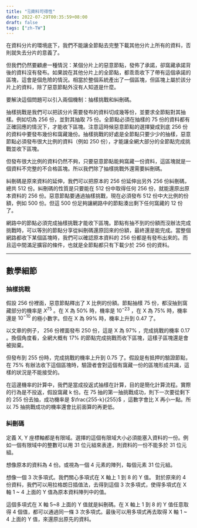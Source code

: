 ```yaml
---
title: "🗒️資料可得性"
date: 2022-07-29T00:35:59+08:00
draft: false
tags: ["zh-TW"]
---
```


在資料分片的環境底下，我們不能讓全節點去完整下載其他分片上所有的資料，否則就失去分片的意義了。

但我們仍然要顧慮一種情況：某個分片上的惡意節點，發佈了承諾，卻窩藏承諾背後的資料沒有發布。如果說在其他分片上的全節點，都乖乖收下了帶有這個承諾的區塊，這會是個危險的情況。相當於整個系統產出了一個區塊，但區塊上屬於該分片上的資料，除了惡意節點外沒有人知道是什麼。

要解決這個問題可以引入兩個機制：抽樣挑戰和糾刪碼。

抽樣挑戰是我們可以把該分片需要發布的資料切成幾等份，並要求全節點對其抽樣。例如切為 256 份，並對其抽取 75 份。全節點必須在抽樣的 75 份的資料都有正確回應的情況下，才能收下區塊。注意這時候惡意節點的選擇變成到底 256 份的資料中要發布幾份和窩藏幾份。抽樣挑戰的好處是全節點只要少少的抽樣，惡意節點必須發布很大比例的資料（例如 250 份），才能讓全網大部分的全節點完成挑戰並收下區塊。

但發布很大比例的資料仍然不夠，只要惡意節點能夠窩藏一份資料，這區塊就是一個資料不完整的不合格區塊。所以我們除了抽樣挑戰外還需要糾刪碼。

糾刪碼是原來資料的延伸，我們可以把原本的 256 份延伸出另外 256 份糾刪碼，總共 512 份。糾刪碼的性質是只要能在 512 份中取得任何 256 份，就能還原出原本資料的 256 份。惡意節點要通過抽樣挑戰，現在必須發布 512 份中大比例的份額，例如 500 份。但這 500 份足夠讓網路中的節點湊出剩下任何窩藏的 12 份了。

網路中的節點必須完成抽樣挑戰才能收下區塊。節點有抽不到的份額而沒辦法完成挑戰時，可以等別的節點分享從糾刪碼還原回來的份額，最終還是能完成。當整個網路都收下某個區塊時，我們可以確認原本資料的 256 份都是有發布出來的。而且這中間滿足擴容的條件，也就是全節點都只有下載少於 256 份的資料。


----

## 數學細節

### 抽樣挑戰

假設 256 份裡面，惡意節點釋出了 X 比例的份額。節點抽樣 75 份，都沒抽到窩藏部分的機率是 $X^{75}$ 。在 X 為 50% 時，機率是 $10^{-23}$ ，在 X 為 75% 時，機率還是 $10^{-10}$ 的極小數字。但在 X 為 99% 時，機率上升到 0.47 了。

以文章的例子， 256 份裡面發布 250 份，這是 X 為 97% ，完成挑戰的機率 0.17 。換個角度看，全網大概有 17% 的節點完成挑戰而收下區塊，這樣子區塊還是會被拋棄。

但發布到 255 份時，完成挑戰的機率上升到 0.75 了。假設是有抵押的驗證節點，在 75% 有辦法收下這個區塊時，驗證者會對這個有窩藏一份的區塊形成共識，這樣的狀況是不能接受的。

在這邊機率的計算中，我們是當成投返式抽樣在計算，目的是簡化計算流程。實際的行為是不投返，假設窩藏 k 份。在 75 抽的第一抽挑戰成功，則下一次要從剩下的 255 份去抽，成功機率是 $\frac{255-k}{255}$ ，這數字會比 X 再小一點。所以 75 抽挑戰成功的機率還會比前面算的再更低。

### 糾刪碼

定義 X, Y 座標軸都是有限域。選擇的這個有限域大小必須能塞入資料的一份。例如一個有限域中的整數可以用 31 位元組來表達，則資料的一份不能多於 31 位元組。

想像原本的資料為 4 份。或視為一個 4 元素的陣列，每個元素 31 位元組。

想像一個 3 次多項式。我們關心多項式在 X 軸上 1 到 8 的 Y 值。
對於原來的 4 份資料，我們可以用拉格朗日插值法，去得到這個 3 次多項式，使得多項式在 X 軸 1 ~ 4 上面的 Y 值為原本資料陣列中的值。

這個多項式在 X 軸 5~8 上面的 Y 值就是糾刪碼。在 X 軸上 1 到 8 的 Y 值任意取得 4 個值，都可以通過同一條 3 次多項式。最後可以用多項式再去取得 X 軸 1 ~ 4 上面的 Y 值，來還原出原先的資料。


